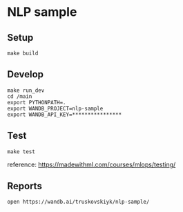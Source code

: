 # NLP sample 

## Setup 

```
make build
```

## Develop

```
make run_dev
cd /main 
export PYTHONPATH=.
export WANDB_PROJECT=nlp-sample
export WANDB_API_KEY=****************
```

## Test

```
make test
```

reference: https://madewithml.com/courses/mlops/testing/

## Reports

```
open https://wandb.ai/truskovskiyk/nlp-sample/
```